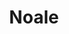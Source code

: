 ---
title: "Noale"
url: /pergamino/noale-avenida-presidente-doctor-arturo-umberto-illia/
shop: coche
---
